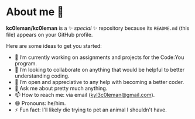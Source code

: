 # About me 👋

**kc0leman/kc0leman** is a ✨ _special_ ✨ repository because its `README.md` (this file) appears on your GitHub profile.

Here are some ideas to get you started:

- 🔭 I’m currently working on assignments and projects for the Code:You program.
- 👯 I’m looking to collaborate on anything that would be helpful to better understanding coding.
- 🤔 I’m open and appreciative to any help with becoming a better coder.
- 💬 Ask me about pretty much anything.
- 📫 How to reach me: via email (kyl3c0leman@gmail.com).
- 😄 Pronouns: he/him.
- ⚡ Fun fact: I'll likely die trying to pet an animal I shouldn't have.

